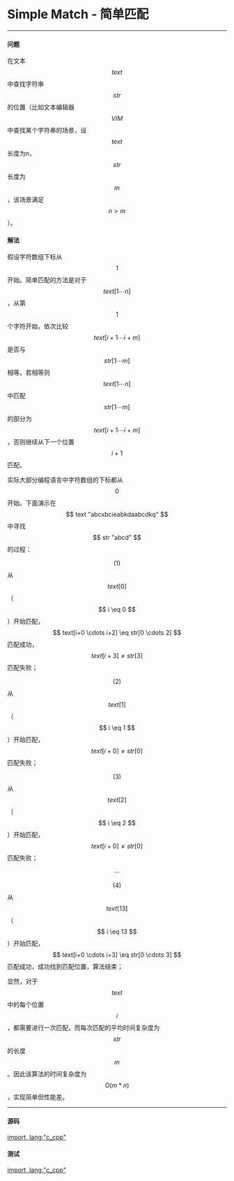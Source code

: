# Simple Match - 简单匹配

--------

#### 问题

在文本$$ text $$中查找字符串$$ str $$的位置（比如文本编辑器$$ VIM $$中查找某个字符串的场景，设$$ text $$长度为n，$$ str $$长度为$$ m $$，该场景满足$$ n \gt m $$）。

#### 解法

假设字符数组下标从$$ 1 $$开始。简单匹配的方法是对于$$ text[1 \cdots n] $$，从第$$ 1 $$个字符开始，依次比较$$ text[i+1 \cdots i+m] $$是否与$$ str[1 \cdots m] $$相等。若相等则$$ text[1 \cdots n] $$中匹配$$ str[1 \cdots m] $$的部分为$$ text[i+1 \cdots i+m] $$，否则继续从下一个位置$$ i+1 $$匹配。

实际大部分编程语言中字符数组的下标都从$$ 0 $$开始。下面演示在$$ text "abcxbcieabkdaabcdkq" $$中寻找$$ str "abcd" $$的过程：

$$ (1) $$从$$ text[0] $$（$$ i \eq 0 $$）开始匹配，$$ text[i+0 \cdots i+2] \eq str[0 \cdots 2] $$匹配成功，$$ text[i+3] \ne str[3] $$匹配失败；

$$ (2) $$从$$ text[1] $$（$$ i \eq 1 $$）开始匹配，$$ text[i+0] \ne str[0] $$匹配失败；

$$ (3) $$从$$ text[2] $$（$$ i \eq 2 $$）开始匹配，$$ text[i+0] \ne str[0] $$匹配失败；

$$
\cdots
$$

$$ (4) $$从$$ text[13] $$（$$ i \eq 13 $$）开始匹配，$$ text[i+0 \cdots i+3] \eq str[0 \cdots 3] $$匹配成功，成功找到匹配位置，算法结束；

显然，对于$$ text $$中的每个位置$$ i $$，都需要进行一次匹配，而每次匹配的平均时间复杂度为$$ str $$的长度$$ m $$。因此该算法的时间复杂度为$$ O(m * n) $$，实现简单但性能差。

--------

#### 源码

[import, lang:"c_cpp"](../../../src/TextMatch/SimpleMatch.hpp)

#### 测试

[import, lang:"c_cpp"](../../../src/TextMatch/SimpleMatch.cpp)
